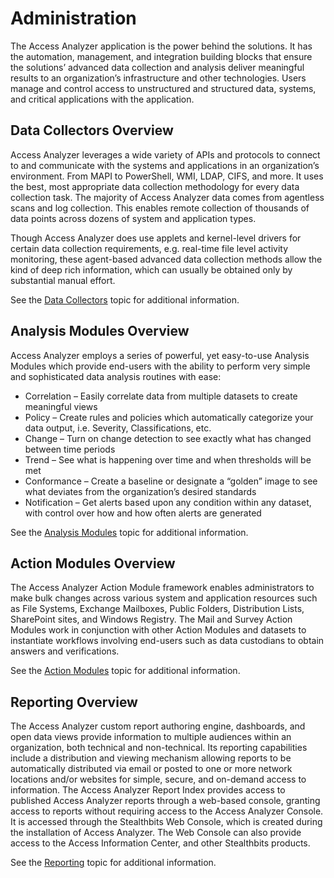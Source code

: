 # Administration

The Access Analyzer application is the power behind the solutions. It has the automation,
management, and integration building blocks that ensure the solutions’ advanced data collection and
analysis deliver meaningful results to an organization’s infrastructure and other technologies.
Users manage and control access to unstructured and structured data, systems, and critical
applications with the application.

## Data Collectors Overview

Access Analyzer leverages a wide variety of APIs and protocols to connect to and communicate with
the systems and applications in an organization’s environment. From MAPI to PowerShell, WMI, LDAP,
CIFS, and more. It uses the best, most appropriate data collection methodology for every data
collection task. The majority of Access Analyzer data comes from agentless scans and log collection.
This enables remote collection of thousands of data points across dozens of system and application
types.

Though Access Analyzer does use applets and kernel-level drivers for certain data collection
requirements, e.g. real-time file level activity monitoring, these agent-based advanced data
collection methods allow the kind of deep rich information, which can usually be obtained only by
substantial manual effort.

See the [Data Collectors](/docs/accessanalyzer/12.0/administration/data-collectors/overview.md) topic for additional information.

## Analysis Modules Overview

Access Analyzer employs a series of powerful, yet easy-to-use Analysis Modules which provide
end-users with the ability to perform very simple and sophisticated data analysis routines with
ease:

- Correlation – Easily correlate data from multiple datasets to create meaningful views
- Policy – Create rules and policies which automatically categorize your data output, i.e. Severity,
  Classifications, etc.
- Change – Turn on change detection to see exactly what has changed between time periods
- Trend – See what is happening over time and when thresholds will be met
- Conformance – Create a baseline or designate a “golden” image to see what deviates from the
  organization’s desired standards
- Notification – Get alerts based upon any condition within any dataset, with control over how and
  how often alerts are generated

See the [Analysis Modules](/docs/accessanalyzer/12.0/administration/analysis/overview.md) topic for additional information.

## Action Modules Overview

The Access Analyzer Action Module framework enables administrators to make bulk changes across
various system and application resources such as File Systems, Exchange Mailboxes, Public Folders,
Distribution Lists, SharePoint sites, and Windows Registry. The Mail and Survey Action Modules work
in conjunction with other Action Modules and datasets to instantiate workflows involving end-users
such as data custodians to obtain answers and verifications.

See the [Action Modules](/docs/accessanalyzer/12.0/administration/actions/overview.md) topic for additional information.

## Reporting Overview

The Access Analyzer custom report authoring engine, dashboards, and open data views provide
information to multiple audiences within an organization, both technical and non-technical. Its
reporting capabilities include a distribution and viewing mechanism allowing reports to be
automatically distributed via email or posted to one or more network locations and/or websites for
simple, secure, and on-demand access to information. The Access Analyzer Report Index provides
access to published Access Analyzer reports through a web-based console, granting access to reports
without requiring access to the Access Analyzer Console. It is accessed through the Stealthbits Web
Console, which is created during the installation of Access Analyzer. The Web Console can also
provide access to the Access Information Center, and other Stealthbits products.

See the [Reporting](/docs/accessanalyzer/12.0/administration/reporting/overview.md) topic for additional information.
